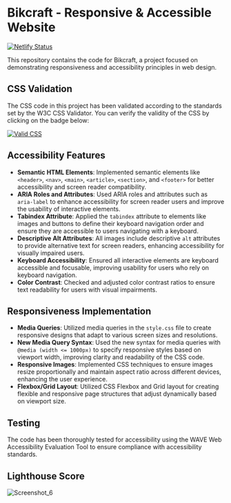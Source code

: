 # Bikcraft - Responsive & Accessible Website

[![Netlify Status](https://api.netlify.com/api/v1/badges/64ad377b-3aac-4164-8866-73622eddffa3/deploy-status)](https://app.netlify.com/sites/bikcraft-accessibility-project/deploys)

This repository contains the code for Bikcraft, a project focused on demonstrating responsiveness and accessibility principles in web design.

## CSS Validation

The CSS code in this project has been validated according to the standards set by the W3C CSS Validator. You can verify the validity of the CSS by clicking on the badge below:

[![Valid CSS](https://jigsaw.w3.org/css-validator/images/vcss)](https://jigsaw.w3.org/css-validator/validator?lang=en&profile=css3svg&uri=https%3A%2F%2Fbikcraft-accessibility-project.netlify.app%2F&usermedium=all&vextwarning=&warning=1)

## Accessibility Features

- **Semantic HTML Elements**: Implemented semantic elements like `<header>`, `<nav>`, `<main>`, `<article>`, `<section>`, and `<footer>` for better accessibility and screen reader compatibility.
- **ARIA Roles and Attributes**: Used ARIA roles and attributes such as `aria-label` to enhance accessibility for screen reader users and improve the usability of interactive elements.
- **Tabindex Attribute**: Applied the `tabindex` attribute to elements like images and buttons to define their keyboard navigation order and ensure they are accessible to users navigating with a keyboard.
- **Descriptive Alt Attributes**: All images include descriptive `alt` attributes to provide alternative text for screen readers, enhancing accessibility for visually impaired users.
- **Keyboard Accessibility**: Ensured all interactive elements are keyboard accessible and focusable, improving usability for users who rely on keyboard navigation.
- **Color Contrast**: Checked and adjusted color contrast ratios to ensure text readability for users with visual impairments.

## Responsiveness Implementation

- **Media Queries**: Utilized media queries in the `style.css` file to create responsive designs that adapt to various screen sizes and resolutions.
- **New Media Query Syntax**: Used the new syntax for media queries with `@media (width <= 1000px)` to specify responsive styles based on viewport width, improving clarity and readability of the CSS code.
- **Responsive Images**: Implemented CSS techniques to ensure images resize proportionally and maintain aspect ratio across different devices, enhancing the user experience.
- **Flexbox/Grid Layout**: Utilized CSS Flexbox and Grid layout for creating flexible and responsive page structures that adjust dynamically based on viewport size.

## Testing

The code has been thoroughly tested for accessibility using the WAVE Web Accessibility Evaluation Tool to ensure compliance with accessibility standards.

## Lighthouse Score

![Screenshot_6](https://github.com/tatilimongi/Bikcraft/assets/117868187/2d59c5cf-1366-4444-a512-6cec5181668b)

